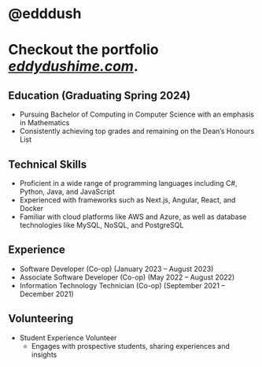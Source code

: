# @edddush 
# Checkout the portfolio *[eddydushime.com](https://www.eddydushime.com)*.

## Education (Graduating Spring 2024)
- Pursuing Bachelor of Computing in Computer Science with an emphasis in Mathematics
- Consistently achieving top grades and remaining on the Dean’s Honours List

## Technical Skills
- Proficient in a wide range of programming languages including C#, Python, Java, and JavaScript
- Experienced with frameworks such as Next.js, Angular, React, and Docker
- Familiar with cloud platforms like AWS and Azure, as well as database technologies like MySQL, NoSQL, and PostgreSQL

## Experience
- Software Developer (Co-op) (January 2023 – August 2023)
- Associate Software Developer (Co-op) (May 2022 – August 2022)
- Information Technology Technician (Co-op) (September 2021 – December 2021)

## Volunteering
- Student Experience Volunteer
  - Engages with prospective students, sharing experiences and insights

<!---
Edddush/Edddush is a ✨ special ✨ repository because its `README.md` (this file) appears on your GitHub profile.
You can click the Preview link to take a look at your changes.
--->
